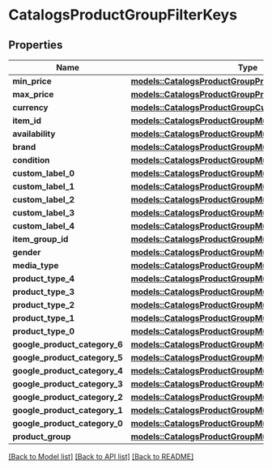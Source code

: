 # CatalogsProductGroupFilterKeys

## Properties

Name | Type | Description | Notes
------------ | ------------- | ------------- | -------------
**min_price** | [**models::CatalogsProductGroupPricingCriteria**](.md) |  | 
**max_price** | [**models::CatalogsProductGroupPricingCriteria**](.md) |  | 
**currency** | [**models::CatalogsProductGroupCurrencyCriteria**](.md) |  | 
**item_id** | [**models::CatalogsProductGroupMultipleStringCriteria**](.md) |  | 
**availability** | [**models::CatalogsProductGroupMultipleStringCriteria**](.md) |  | 
**brand** | [**models::CatalogsProductGroupMultipleStringCriteria**](.md) |  | 
**condition** | [**models::CatalogsProductGroupMultipleStringCriteria**](.md) |  | 
**custom_label_0** | [**models::CatalogsProductGroupMultipleStringCriteria**](.md) |  | 
**custom_label_1** | [**models::CatalogsProductGroupMultipleStringCriteria**](.md) |  | 
**custom_label_2** | [**models::CatalogsProductGroupMultipleStringCriteria**](.md) |  | 
**custom_label_3** | [**models::CatalogsProductGroupMultipleStringCriteria**](.md) |  | 
**custom_label_4** | [**models::CatalogsProductGroupMultipleStringCriteria**](.md) |  | 
**item_group_id** | [**models::CatalogsProductGroupMultipleStringCriteria**](.md) |  | 
**gender** | [**models::CatalogsProductGroupMultipleGenderCriteria**](.md) |  | 
**media_type** | [**models::CatalogsProductGroupMultipleMediaTypesCriteria**](.md) |  | 
**product_type_4** | [**models::CatalogsProductGroupMultipleStringListCriteria**](.md) |  | 
**product_type_3** | [**models::CatalogsProductGroupMultipleStringListCriteria**](.md) |  | 
**product_type_2** | [**models::CatalogsProductGroupMultipleStringListCriteria**](.md) |  | 
**product_type_1** | [**models::CatalogsProductGroupMultipleStringListCriteria**](.md) |  | 
**product_type_0** | [**models::CatalogsProductGroupMultipleStringListCriteria**](.md) |  | 
**google_product_category_6** | [**models::CatalogsProductGroupMultipleStringListCriteria**](.md) |  | 
**google_product_category_5** | [**models::CatalogsProductGroupMultipleStringListCriteria**](.md) |  | 
**google_product_category_4** | [**models::CatalogsProductGroupMultipleStringListCriteria**](.md) |  | 
**google_product_category_3** | [**models::CatalogsProductGroupMultipleStringListCriteria**](.md) |  | 
**google_product_category_2** | [**models::CatalogsProductGroupMultipleStringListCriteria**](.md) |  | 
**google_product_category_1** | [**models::CatalogsProductGroupMultipleStringListCriteria**](.md) |  | 
**google_product_category_0** | [**models::CatalogsProductGroupMultipleStringListCriteria**](.md) |  | 
**product_group** | [**models::CatalogsProductGroupMultipleStringCriteria**](.md) |  | 

[[Back to Model list]](../README.md#documentation-for-models) [[Back to API list]](../README.md#documentation-for-api-endpoints) [[Back to README]](../README.md)


